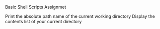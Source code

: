 Basic Shell Scripts Assignmet
 
Print the absolute path name of the current working directory
Display the contents list of your current directory
